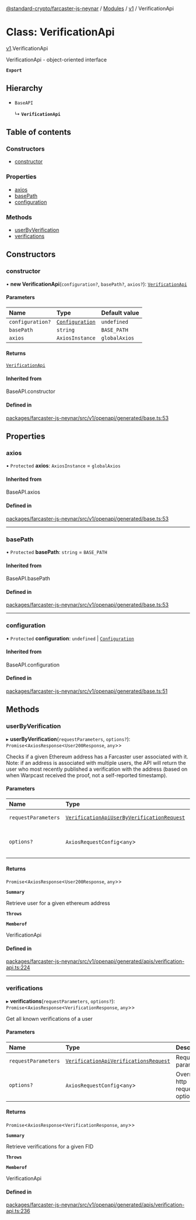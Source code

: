 [@standard-crypto/farcaster-js-neynar](../README.md) / [Modules](../modules.md) / [v1](../modules/v1.md) / VerificationApi

# Class: VerificationApi

[v1](../modules/v1.md).VerificationApi

VerificationApi - object-oriented interface

**`Export`**

## Hierarchy

- `BaseAPI`

  ↳ **`VerificationApi`**

## Table of contents

### Constructors

- [constructor](v1.VerificationApi.md#constructor)

### Properties

- [axios](v1.VerificationApi.md#axios)
- [basePath](v1.VerificationApi.md#basepath)
- [configuration](v1.VerificationApi.md#configuration)

### Methods

- [userByVerification](v1.VerificationApi.md#userbyverification)
- [verifications](v1.VerificationApi.md#verifications)

## Constructors

### constructor

• **new VerificationApi**(`configuration?`, `basePath?`, `axios?`): [`VerificationApi`](v1.VerificationApi.md)

#### Parameters

| Name | Type | Default value |
| :------ | :------ | :------ |
| `configuration?` | [`Configuration`](v1.Configuration.md) | `undefined` |
| `basePath` | `string` | `BASE_PATH` |
| `axios` | `AxiosInstance` | `globalAxios` |

#### Returns

[`VerificationApi`](v1.VerificationApi.md)

#### Inherited from

BaseAPI.constructor

#### Defined in

[packages/farcaster-js-neynar/src/v1/openapi/generated/base.ts:53](https://github.com/standard-crypto/farcaster-js/blob/main/packages/farcaster-js-neynar/src/v1/openapi/generated/base.ts#L53)

## Properties

### axios

• `Protected` **axios**: `AxiosInstance` = `globalAxios`

#### Inherited from

BaseAPI.axios

#### Defined in

[packages/farcaster-js-neynar/src/v1/openapi/generated/base.ts:53](https://github.com/standard-crypto/farcaster-js/blob/main/packages/farcaster-js-neynar/src/v1/openapi/generated/base.ts#L53)

___

### basePath

• `Protected` **basePath**: `string` = `BASE_PATH`

#### Inherited from

BaseAPI.basePath

#### Defined in

[packages/farcaster-js-neynar/src/v1/openapi/generated/base.ts:53](https://github.com/standard-crypto/farcaster-js/blob/main/packages/farcaster-js-neynar/src/v1/openapi/generated/base.ts#L53)

___

### configuration

• `Protected` **configuration**: `undefined` \| [`Configuration`](v1.Configuration.md)

#### Inherited from

BaseAPI.configuration

#### Defined in

[packages/farcaster-js-neynar/src/v1/openapi/generated/base.ts:51](https://github.com/standard-crypto/farcaster-js/blob/main/packages/farcaster-js-neynar/src/v1/openapi/generated/base.ts#L51)

## Methods

### userByVerification

▸ **userByVerification**(`requestParameters`, `options?`): `Promise`\<`AxiosResponse`\<`User200Response`, `any`\>\>

Checks if a given Ethereum address has a Farcaster user associated with it. Note: if an address is associated with multiple users, the API will return the user who most recently published a verification with the address (based on when Warpcast received the proof, not a self-reported timestamp).

#### Parameters

| Name | Type | Description |
| :------ | :------ | :------ |
| `requestParameters` | [`VerificationApiUserByVerificationRequest`](../interfaces/v1.VerificationApiUserByVerificationRequest.md) | Request parameters. |
| `options?` | `AxiosRequestConfig`\<`any`\> | Override http request option. |

#### Returns

`Promise`\<`AxiosResponse`\<`User200Response`, `any`\>\>

**`Summary`**

Retrieve user for a given ethereum address

**`Throws`**

**`Memberof`**

VerificationApi

#### Defined in

[packages/farcaster-js-neynar/src/v1/openapi/generated/apis/verification-api.ts:224](https://github.com/standard-crypto/farcaster-js/blob/main/packages/farcaster-js-neynar/src/v1/openapi/generated/apis/verification-api.ts#L224)

___

### verifications

▸ **verifications**(`requestParameters`, `options?`): `Promise`\<`AxiosResponse`\<`VerificationResponse`, `any`\>\>

Get all known verifications of a user

#### Parameters

| Name | Type | Description |
| :------ | :------ | :------ |
| `requestParameters` | [`VerificationApiVerificationsRequest`](../interfaces/v1.VerificationApiVerificationsRequest.md) | Request parameters. |
| `options?` | `AxiosRequestConfig`\<`any`\> | Override http request option. |

#### Returns

`Promise`\<`AxiosResponse`\<`VerificationResponse`, `any`\>\>

**`Summary`**

Retrieve verifications for a given FID

**`Throws`**

**`Memberof`**

VerificationApi

#### Defined in

[packages/farcaster-js-neynar/src/v1/openapi/generated/apis/verification-api.ts:236](https://github.com/standard-crypto/farcaster-js/blob/main/packages/farcaster-js-neynar/src/v1/openapi/generated/apis/verification-api.ts#L236)
